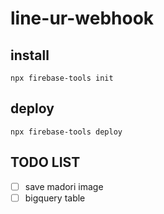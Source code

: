 # line-ur-webhook

## install
```
npx firebase-tools init
```

## deploy
```
npx firebase-tools deploy
```

## TODO LIST
- [ ] save madori image
- [ ] bigquery table
